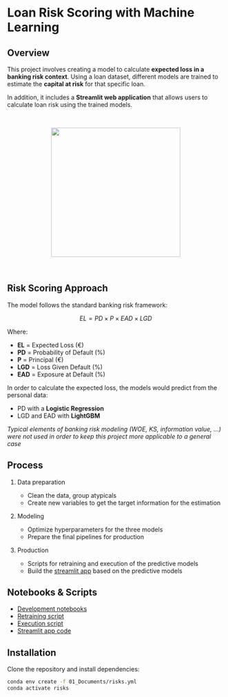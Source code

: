 
# Loan Risk Scoring with Machine Learning


## Overview

This project involves creating a model to calculate **expected loss in a banking risk context**. Using a loan dataset, different models are trained to estimate the **capital at risk** for that specific loan.

In addition, it includes a **Streamlit web application** that allows users to calculate loan risk using the trained models.

<br>
<p align="center">
	<a href="https://risk-score-analyzer-prototype.streamlit.app/">
		<img src="https://github.com/user-attachments/assets/26ebc28d-a412-4523-b3f9-23ff9ee94039" alt="" height="300"/>
	</a>
</p>
<!--
<img width="779" height="467" align="center" alt="app" src="https://github.com/user-attachments/assets/c2f369aa-4309-4231-b8b9-4aeab916bdd1" />
-->
<!--
<img width="520" height="311" alt="imagen" src="https://github.com/user-attachments/assets/00a2953d-8a7b-4853-992d-9b3dc5c5ee04" />
1558, 933
-->
<br>

## Risk Scoring Approach

The model follows the standard banking risk framework:

$$
EL = PD \times P \times EAD \times LGD
$$

Where:
- **EL** = Expected Loss (€)
- **PD** = Probability of Default (%)
- **P** = Principal (€)
- **LGD** = Loss Given Default (%)
- **EAD** = Exposure at Default (%)

In order to calculate the expected loss, the models would predict from the personal data:

- PD with a **Logistic Regression**
- LGD and EAD with **LightGBM**

*Typical elements of banking risk modeling (WOE, KS, information value, ...) were not used in order to keep this project more applicable to a general case*


## Process

1. Data preparation
	- Clean the data, group atypicals
	- Create new variables to get the target information for the estimation

2. Modeling
	- Optimize hyperparameters for the three models 
	- Prepare the final pipelines for production
	
3. Production
	- Scripts for retraining and execution of the predictive models
	- Build the [streamlit app](https://risk-score-analyzer-prototype.streamlit.app/) based on the predictive models


## Notebooks & Scripts

- [Development notebooks](https://github.com/adrianriverof/risk-scoring/tree/master/03_Notebooks/02_Development)  
- [Retraining script](https://github.com/adrianriverof/risk-scoring/blob/master/03_Notebooks/03_System/09_Retraining_code.py)
- [Execution script](https://github.com/adrianriverof/risk-scoring/blob/master/03_Notebooks/03_System/10_Execution_code.py)
- [Streamlit app code](https://github.com/adrianriverof/risk-scoring/blob/master/03_Notebooks/03_System/app_risks/app_risks.py)


## Installation

Clone the repository and install dependencies:

```bash
conda env create -f 01_Documents/risks.yml
conda activate risks
```



